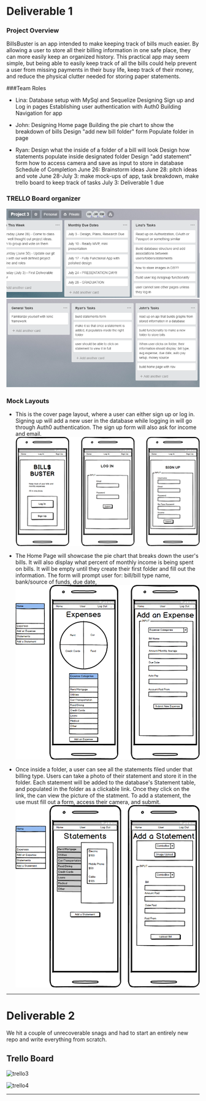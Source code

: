# Deliverable 1 
### Project Overview
BillsBuster is an app intended to make keeping track of bills much easier. By allowing a user to store all their billing information in one safe place, they can more easily keep an organized history. This practical app may seem simple, but being able to easily keep track of all the bills could help prevent a user from missing payments in their busy life, keep track of their money, and reduce the physical clutter needed for storing paper statements.

###Team Roles
- Lina: Database setup with MySql and Sequelize
Designing Sign up and Log in pages
Establishing user authentication with Auth0
Building Navigation for app

- John: Designing Home page
Building the pie chart to show the breakdown of bills
Design "add new bill folder" form
Populate folder in page

- Ryan: Design what the inside of a folder of a bill will look
Design how statements populate inside designated folder
Design "add statement" form
how to access camera and save as input to store in database
Schedule of Completion
June 26: Brainstorm ideas
June 28: pitch ideas and vote
June 28-July 3: make mock-ups of app, task breakdown, make trello board to keep track of tasks
July 3: Deliverable 1 due

### TRELLO Board organizer
![trello1](https://github.com/hkichen/Project3/blob/master/app/assets/github/trello1.PNG)
![trello2](https://github.com/hkichen/Project3/blob/master/app/assets/github/trello2.PNG)

### Mock Layouts
- This is the cover page layout, where a user can either sign up or log in. Signing up will add a new user in the database while logging in will go through Auth0 authentication. The sign up form will also ask for income and email.
![mockup1](https://github.com/hkichen/Project3/blob/master/app/assets/github/mockup-1.png)

- The Home Page will showcase the pie chart that breaks down the user's bills. It will also display what percent of monthly income is being spent on bills. It will be empty until they create their first folder and fill out the information. The form will prompt user for: bill/bill type name, bank/source of funds, due date,  
![mockup2](https://github.com/hkichen/Project3/blob/master/app/assets/github/mockup-2.png)

- Once inside a folder, a user can see all the statements filed under that billing type. Users can take a photo of their statement and store it in the folder. Each statement will be added to the database's Statement table, and populated in the folder as a clickable link. Once they click on the link, the can view the picture of the statment. To add a statement, the use must fill out a form, access their camera, and submit.
![mockup3](https://github.com/hkichen/Project3/blob/master/app/assets/github/mockup-3.png)

-----------------------------------------------------
# Deliverable 2

We hit a couple of unrecoverable snags and had to start an entirely new repo and write everything from scratch. 

## Trello Board 

![trello3](https://github.com/hkichen/Project3/blob/master/app/assets/github/trello3.PNG)

![trello4](https://github.com/hkichen/Project3/blob/master/app/assets/github/trello4.PNG)

--------------------------------------------------------




